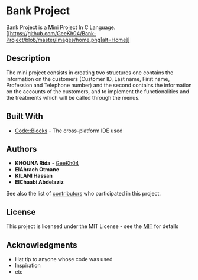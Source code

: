 # Bank Project

Bank Project is a Mini Project In C Language.
[[https://github.com/GeeKh04/Bank-Project/blob/master/Images/home.png|alt=Home]]

## Description

The mini project consists in creating two structures one contains the information on the customers (Customer ID, Last name, First name, Profession and Telephone number) and the second contains the information on the accounts of the customers, and to implement the functionalities and the treatments which will be called through the menus.

## Built With

* [Code::Blocks](http://www.codeblocks.org/) - The cross-platform IDE used

## Authors

* **KHOUNA Rida** - [GeeKh04](https://github.com/GeeKh04)
* **ElAhrach Otmane**
* **KILANI Hassan**
* **ElChaabi Abdelaziz**

See also the list of [contributors](https://github.com/GeeKh04/Bank-Project/contributors) who participated in this project.

## License

This project is licensed under the MIT License - see the [MIT](https://choosealicense.com/licenses/mit/) for details

## Acknowledgments

* Hat tip to anyone whose code was used
* Inspiration
* etc
